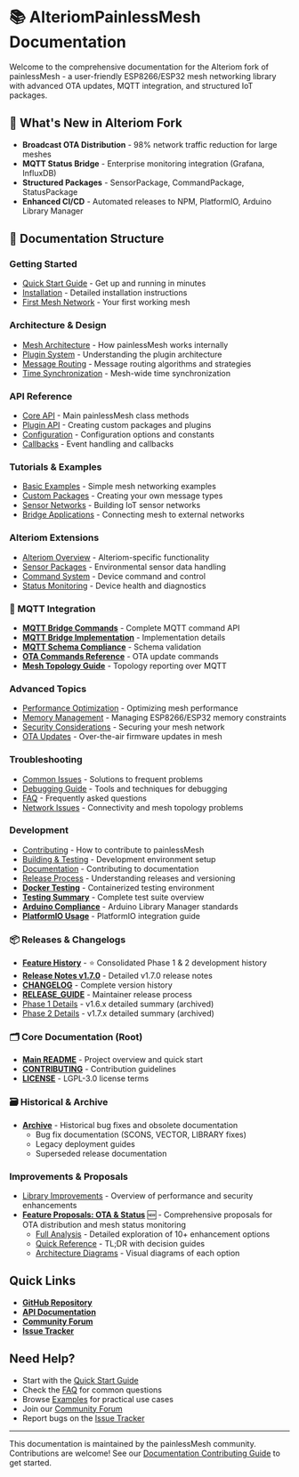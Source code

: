 # 📚 AlteriomPainlessMesh Documentation

Welcome to the comprehensive documentation for the Alteriom fork of painlessMesh - a user-friendly ESP8266/ESP32 mesh networking library with advanced OTA updates, MQTT integration, and structured IoT packages.

## 🌟 What's New in Alteriom Fork

- **Broadcast OTA Distribution** - 98% network traffic reduction for large meshes
- **MQTT Status Bridge** - Enterprise monitoring integration (Grafana, InfluxDB)
- **Structured Packages** - SensorPackage, CommandPackage, StatusPackage
- **Enhanced CI/CD** - Automated releases to NPM, PlatformIO, Arduino Library Manager

## 📖 Documentation Structure

### Getting Started

- [Quick Start Guide](getting-started/quickstart.md) - Get up and running in minutes
- [Installation](getting-started/installation.md) - Detailed installation instructions
- [First Mesh Network](getting-started/first-mesh.md) - Your first working mesh

### Architecture & Design  

- [Mesh Architecture](architecture/mesh-architecture.md) - How painlessMesh works internally
- [Plugin System](architecture/plugin-system.md) - Understanding the plugin architecture
- [Message Routing](architecture/routing.md) - Message routing algorithms and strategies
- [Time Synchronization](architecture/time-sync.md) - Mesh-wide time synchronization

### API Reference

- [Core API](api/core-api.md) - Main painlessMesh class methods
- [Plugin API](api/plugin-api.md) - Creating custom packages and plugins
- [Configuration](api/configuration.md) - Configuration options and constants
- [Callbacks](api/callbacks.md) - Event handling and callbacks

### Tutorials & Examples

- [Basic Examples](tutorials/basic-examples.md) - Simple mesh networking examples
- [Custom Packages](tutorials/custom-packages.md) - Creating your own message types
- [Sensor Networks](tutorials/sensor-networks.md) - Building IoT sensor networks
- [Bridge Applications](tutorials/bridge-apps.md) - Connecting mesh to external networks

### Alteriom Extensions

- [Alteriom Overview](alteriom/overview.md) - Alteriom-specific functionality
- [Sensor Packages](alteriom/sensor-packages.md) - Environmental sensor data handling
- [Command System](alteriom/command-system.md) - Device command and control
- [Status Monitoring](alteriom/status-monitoring.md) - Device health and diagnostics

### 📡 MQTT Integration

- **[MQTT Bridge Commands](MQTT_BRIDGE_COMMANDS.md)** - Complete MQTT command API
- **[MQTT Bridge Implementation](MQTT_BRIDGE_IMPLEMENTATION_SUMMARY.md)** - Implementation details
- **[MQTT Schema Compliance](MQTT_SCHEMA_COMPLIANCE.md)** - Schema validation
- **[OTA Commands Reference](OTA_COMMANDS_REFERENCE.md)** - OTA update commands
- **[Mesh Topology Guide](MESH_TOPOLOGY_GUIDE.md)** - Topology reporting over MQTT

### Advanced Topics

- [Performance Optimization](advanced/performance.md) - Optimizing mesh performance
- [Memory Management](advanced/memory.md) - Managing ESP8266/ESP32 memory constraints
- [Security Considerations](advanced/security.md) - Securing your mesh network
- [OTA Updates](advanced/ota.md) - Over-the-air firmware updates in mesh

### Troubleshooting

- [Common Issues](troubleshooting/common-issues.md) - Solutions to frequent problems
- [Debugging Guide](troubleshooting/debugging.md) - Tools and techniques for debugging
- [FAQ](troubleshooting/faq.md) - Frequently asked questions
- [Network Issues](troubleshooting/network-issues.md) - Connectivity and mesh topology problems

### Development

- [Contributing](development/contributing.md) - How to contribute to painlessMesh
- [Building & Testing](development/building.md) - Development environment setup
- [Documentation](development/documentation.md) - Contributing to documentation
- [Release Process](development/releases.md) - Understanding releases and versioning
- **[Docker Testing](development/DOCKER_TESTING.md)** - Containerized testing environment
- **[Testing Summary](development/TESTING_SUMMARY.md)** - Complete test suite overview
- **[Arduino Compliance](development/ARDUINO_COMPLIANCE_SUMMARY.md)** - Arduino Library Manager standards
- **[PlatformIO Usage](development/PLATFORMIO_USAGE.md)** - PlatformIO integration guide

### 📦 Releases & Changelogs

- **[Feature History](releases/FEATURE_HISTORY.md)** - ⭐ Consolidated Phase 1 & 2 development history
- **[Release Notes v1.7.0](releases/RELEASE_NOTES_1.7.0.md)** - Detailed v1.7.0 release notes
- **[CHANGELOG](../CHANGELOG.md)** - Complete version history
- **[RELEASE_GUIDE](../RELEASE_GUIDE.md)** - Maintainer release process
- [Phase 1 Details](releases/PHASE1_SUMMARY.md) - v1.6.x detailed summary (archived)
- [Phase 2 Details](releases/PHASE2_SUMMARY.md) - v1.7.x detailed summary (archived)

### 🗂️ Core Documentation (Root)

- **[Main README](../README.md)** - Project overview and quick start
- **[CONTRIBUTING](../CONTRIBUTING.md)** - Contribution guidelines
- **[LICENSE](../LICENSE)** - LGPL-3.0 license terms

### 🗃️ Historical & Archive

- **[Archive](archive/)** - Historical bug fixes and obsolete documentation
  - Bug fix documentation (SCONS, VECTOR, LIBRARY fixes)
  - Legacy deployment guides
  - Superseded release documentation

### Improvements & Proposals

- [Library Improvements](improvements/README.md) - Overview of performance and security enhancements
- **[Feature Proposals: OTA & Status](improvements/FEATURE_PROPOSALS.md)** 🆕 - Comprehensive proposals for OTA distribution and mesh status monitoring
  - [Full Analysis](improvements/ota-and-status-enhancements.md) - Detailed exploration of 10+ enhancement options
  - [Quick Reference](improvements/ota-status-quick-reference.md) - TL;DR with decision guides
  - [Architecture Diagrams](improvements/ota-status-architecture-diagrams.md) - Visual diagrams of each option

## Quick Links

- **[GitHub Repository](https://github.com/Alteriom/painlessMesh)**
- **[API Documentation](http://painlessmesh.gitlab.io/painlessMesh/index.html)**
- **[Community Forum](https://groups.google.com/forum/#!forum/painlessmesh-user)**
- **[Issue Tracker](https://github.com/Alteriom/painlessMesh/issues)**

## Need Help?

- Start with the [Quick Start Guide](getting-started/quickstart.md)
- Check the [FAQ](troubleshooting/faq.md) for common questions
- Browse [Examples](tutorials/basic-examples.md) for practical use cases
- Join our [Community Forum](https://groups.google.com/forum/#!forum/painlessmesh-user)
- Report bugs on the [Issue Tracker](https://github.com/Alteriom/painlessMesh/issues)

---

This documentation is maintained by the painlessMesh community. Contributions are welcome! See our [Documentation Contributing Guide](development/documentation.md) to get started.
